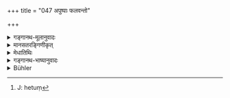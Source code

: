 +++
title = "047 अपुष्पाः फलवन्तो"

+++

<details><summary>गङ्गानथ-मूलानुवादः</summary>

Those trees that are called ‘vanaspati’ bear fruits without flowers; and those called ‘vṛkṣa’ bear both flowers and fruits.—(47)
</details>

<details><summary>मानसतरङ्गिणीकृत्</summary>

Those trees, which bear fruit without visible flowers are called vanaspati, and those, which bear both flowers and fruit are called vriksha are the next group of plants (All dicots?).
</details>

<details><summary>मेधातिथिः</summary>

विना पुष्पेण फलं जायते येषां ते **वनस्पतयः** कथ्यन्ते, न वृक्षाः । **पुष्पिणः फलिनश्** **च वृक्षाः** । उभययोगात् क्वचिद् वनस्पतयो वृक्षा अपि उच्यन्ते, वृक्षाश् च वनस्पतयो ऽपि । तत्र विशेषहेतुत्वं[^८८] दर्शयिष्यामः । 


[^८८]:
     J: hetuṃ

- वयं तु ब्रूमः । नायं शब्दार्थसंबन्धविधिर् व्याकरणस्मृतिवत् । तेन नायम् अर्थो य एवंस्वभावास् ते वनस्पत्यादिशब्दवाच्याः, किं तर्हि पुष्पफलानां जन्मोच्यते । तस्य वक्तव्यतया प्रकृतत्वात् "क्रमं योगं तु जन्मनि" (म्ध् १.४२) इति । द्विधा फलानाम् उत्पत्तिः । अन्तरेण पुष्पाणि जायन्ते पुष्पेभ्यश् च । एवं पुष्पाणि वृक्षेभ्यश् च । तेन यद्य् अप्य् एवम् अभिधानं "ये फलिनस् ते वनस्पतयो ज्ञेयास्" तथापि प्रकरणसामर्थ्याद् यत्तदोर् व्यत्ययः कर्तव्यः । ये वनस्पतय इति एवं प्रसिद्धास् ते ऽपुष्पाः फलवन्तस् तेभ्यः पुष्पम् अन्तरेण फलानि जायन्ते इति । सामर्थ्याच् चायं क्रमो ऽवतिष्ठते । यथा "वाससा स्तम्भं प्रवेष्टय" इति वाससि परिधातव्ये ऽयम् अर्थो ऽस्य भवति । स्तम्भे निधाय वासः परिधापयेति । प्रसिद्धम् अप्य् एतद् अनूद्यते "तमसा बहुरूपेण" (म्ध् १.४९) इत्य् एतत् प्रतिपादयितुम् ॥ १.४७ ॥
</details>

<details><summary>गङ्गानथ-भाष्यानुवादः</summary>

\[The ordinary meaning of the verse is as follows\]—Those trees, in whom fruits are produced without flowers, are called ‘*Vanasputi*,’ not ‘*Vṛkṣa*’; while those that bear flowers as well as fruits are, by reason of the presence of both, called ‘*Vṛkṣa*’ As a matter of fact, however, *Vanaspatis* are also called ‘*Vṛkṣa*,’ and *Vṛkṣas* are spoken of as ‘*Vanaspati*.’ The particular grounds of such usage will have to be shown later on.

What we hold however (as to the real meaning of this verse), is as follows:—The present work does not make it its business to lay down the meanings of words, in the manner of grammatical works; so that the meaning of the verse cannot be that ‘those that have such and such a character are denoted by the word *Vanaspati*, and so forth.’ In fact what is described here is the manner of the birth of fruits; this (*manner of birth*) having been put forward (in Verse 42) as the subject ih hand. The meaning thus is as follows:—Fruits are produced in two ways: they are produced without flowers, and also from flowers; and flowers are produced from trees (called *Vṛkṣa*). Thus then, it follows that, even though the statement is apparently in the form 'those that bear fruits without flowers are to be known as *Vanaspati*,’—yet in view of what forms the subject-matter of the context, the ‘*yat*’ (‘which’) and ‘*tat*’ (‘that’) should be made to change their places; the construction being—‘those trees that are known by the name *Vanaspati* have no flowers, and yet they bear fruits’;—*i.e*., in these trees fruits grow without flowers; this construction is adopted on the strength of actual facts. Such altering of the construction on the strength of facts we also find in such cases as the following Though the actual words are in the form ‘*vāsasā pariveṣṭayeṭ*,’ ‘the post should bo surrounded with cloth,’—yet in as much as the cloth has got to be worn by the man, the words are constructed as ‘*stambhe nidhāya vāsaḥ paridhāpayet*’ ‘the cloth should be hung on the post and then made to be worn.’

Though what is stated in the present verse is a well known fact (and as such did not need to be mentioned in the *Smṛti*), yet it has been mentioned with the purpose of serving as an introduction to what is going to be stated below in Verse 49—‘*Enveloped in darkness*, &c. &c.’—(47)
</details>

<details><summary>Bühler</summary>

047	(Those trees) which bear fruit without flowers are called vanaspati (lords of the forest); but those which bear both flowers and fruit are called vriksha.
</details>
